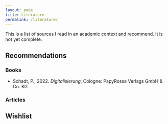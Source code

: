```yaml
---
layout: page
title: Literature
permalink: /literature/
---
```

This is a list of sources I read in an academic context and recommend. It is not yet complete.

<h2>Recommendations</h2>
<h3>Books</h3>
<ul>
  <li>Schadt, P., 2022. <i>Digitalisierung</i>, Cologne: PapyRossa Verlags GmbH & Co. KG</li>
</ul>

<h3>Articles</h3>
<h2>Wishlist</h2>
